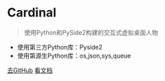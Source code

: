 # Cardinal

> 使用Python和PySide2构建的交互式虚拟桌面人物

* 使用第三方Python库：Pyside2
* 使用第源生Python库：os,json,sys,queue

[去GitHub](https://github.com/Cardinal-Designer/)
[看文档](README.md)